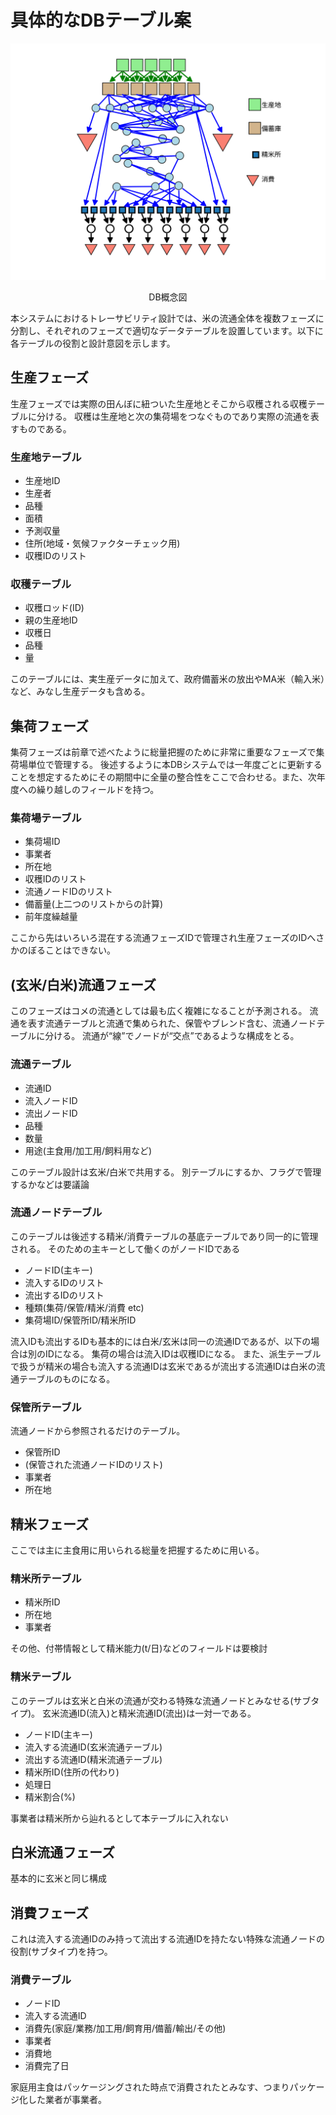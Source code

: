 # 具体的なDBテーブル案
![データベースの概念図](./figs/db_structure.png)
<p align="center">DB概念図</p>

本システムにおけるトレーサビリティ設計では、米の流通全体を複数フェーズに分割し、それぞれのフェーズで適切なデータテーブルを設置しています。以下に各テーブルの役割と設計意図を示します。

## 生産フェーズ
生産フェーズでは実際の田んぼに紐ついた生産地とそこから収穫される収穫テーブルに分ける。
収穫は生産地と次の集荷場をつなぐものであり実際の流通を表すものである。

### 生産地テーブル
- 生産地ID
- 生産者
- 品種
- 面積
- 予測収量
- 住所(地域・気候ファクターチェック用)
- 収穫IDのリスト

### 収穫テーブル
- 収穫ロッド(ID)
- 親の生産地ID
- 収穫日
- 品種
- 量

このテーブルには、実生産データに加えて、政府備蓄米の放出やMA米（輸入米）など、みなし生産データも含める。

## 集荷フェーズ
集荷フェーズは前章で述べたように総量把握のために非常に重要なフェーズで集荷場単位で管理する。
後述するように本DBシステムでは一年度ごとに更新することを想定するためにその期間中に全量の整合性をここで合わせる。また、次年度への繰り越しのフィールドを持つ。

### 集荷場テーブル
- 集荷場ID
- 事業者
- 所在地
- 収穫IDのリスト
- 流通ノードIDのリスト
- 備蓄量(上二つのリストからの計算)
- 前年度繰越量
 
ここから先はいろいろ混在する流通フェーズIDで管理され生産フェーズのIDへさかのぼることはできない。

## (玄米/白米)流通フェーズ
このフェーズはコメの流通としては最も広く複雑になることが予測される。
流通を表す流通テーブルと流通で集められた、保管やブレンド含む、流通ノードテーブルに分ける。
流通が“線”でノードが“交点”であるような構成をとる。

### 流通テーブル
- 流通ID
- 流入ノードID
- 流出ノードID
- 品種
- 数量
- 用途(主食用/加工用/飼料用など)

このテーブル設計は玄米/白米で共用する。
別テーブルにするか、フラグで管理するかなどは要議論

### 流通ノードテーブル
このテーブルは後述する精米/消費テーブルの基底テーブルであり同一的に管理される。
そのための主キーとして働くのがノードIDである
- ノードID(主キー)
- 流入するIDのリスト
- 流出するIDのリスト
- 種類(集荷/保管/精米/消費 etc)
- 集荷場ID/保管所ID/精米所ID

流入IDも流出するIDも基本的には白米/玄米は同一の流通IDであるが、以下の場合は別のIDになる。
集荷の場合は流入IDは収穫IDになる。
また、派生テーブルで扱うが精米の場合も流入する流通IDは玄米であるが流出する流通IDは白米の流通テーブルのものになる。

### 保管所テーブル
流通ノードから参照されるだけのテーブル。

- 保管所ID
- (保管された流通ノードIDのリスト)        
- 事業者
- 所在地

## 精米フェーズ
ここでは主に主食用に用いられる総量を把握するために用いる。

### 精米所テーブル
- 精米所ID
- 所在地
- 事業者

その他、付帯情報として精米能力(t/日)などのフィールドは要検討

### 精米テーブル
このテーブルは玄米と白米の流通が交わる特殊な流通ノードとみなせる(サブタイプ)。
玄米流通ID(流入)と精米流通ID(流出)は一対一である。

- ノードID(主キー)
- 流入する流通ID(玄米流通テーブル)
- 流出する流通ID(精米流通テーブル)
- 精米所ID(住所の代わり)
- 処理日
- 精米割合(%)

事業者は精米所から辿れるとして本テーブルに入れない

## 白米流通フェーズ
基本的に玄米と同じ構成

## 消費フェーズ
これは流入する流通IDのみ持って流出する流通IDを持たない特殊な流通ノードの役割(サブタイプ)を持つ。

### 消費テーブル
- ノードID
- 流入する流通ID
- 消費先(家庭/業務/加工用/飼育用/備蓄/輸出/その他)
- 事業者
- 消費地
- 消費完了日

家庭用主食はパッケージングされた時点で消費されたとみなす、つまりパッケージ化した業者が事業者。

